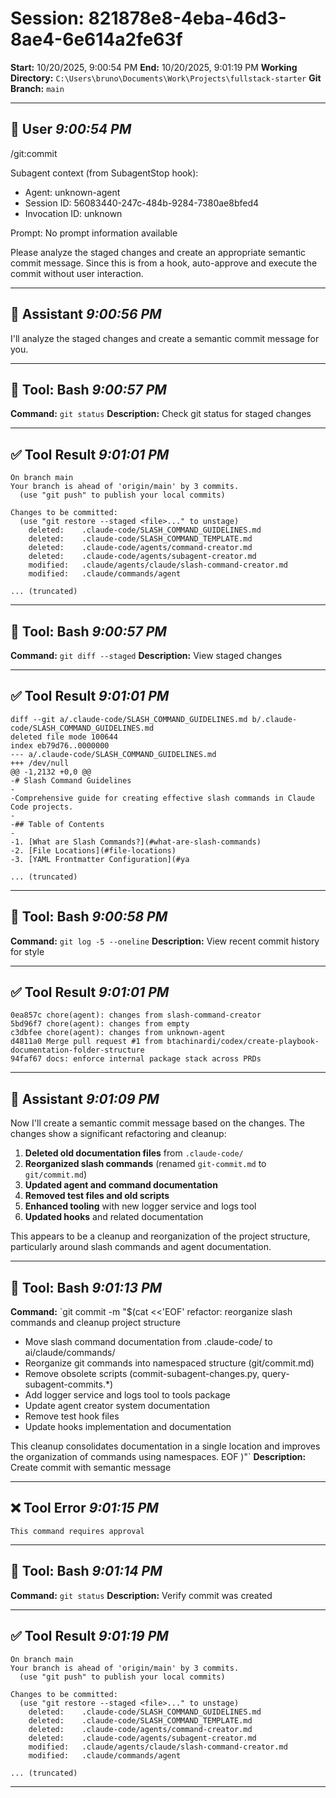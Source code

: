 # Session: 821878e8-4eba-46d3-8ae4-6e614a2fe63f

**Start:** 10/20/2025, 9:00:54 PM
**End:** 10/20/2025, 9:01:19 PM
**Working Directory:** `C:\Users\bruno\Documents\Work\Projects\fullstack-starter`
**Git Branch:** `main`

---

## 👤 User _9:00:54 PM_

/git:commit

Subagent context (from SubagentStop hook):
- Agent: unknown-agent
- Session ID: 56083440-247c-484b-9284-7380ae8bfed4
- Invocation ID: unknown

Prompt:
No prompt information available

Please analyze the staged changes and create an appropriate semantic commit message.
Since this is from a hook, auto-approve and execute the commit without user interaction.

---

## 🤖 Assistant _9:00:56 PM_

I'll analyze the staged changes and create a semantic commit message for you.

---

## 🔧 Tool: Bash _9:00:57 PM_

**Command:** `git status`
**Description:** Check git status for staged changes

---

## ✅ Tool Result _9:01:01 PM_

```
On branch main
Your branch is ahead of 'origin/main' by 3 commits.
  (use "git push" to publish your local commits)

Changes to be committed:
  (use "git restore --staged <file>..." to unstage)
	deleted:    .claude-code/SLASH_COMMAND_GUIDELINES.md
	deleted:    .claude-code/SLASH_COMMAND_TEMPLATE.md
	deleted:    .claude-code/agents/command-creator.md
	deleted:    .claude-code/agents/subagent-creator.md
	modified:   .claude/agents/claude/slash-command-creator.md
	modified:   .claude/commands/agent

... (truncated)
```

---

## 🔧 Tool: Bash _9:00:57 PM_

**Command:** `git diff --staged`
**Description:** View staged changes

---

## ✅ Tool Result _9:01:01 PM_

```
diff --git a/.claude-code/SLASH_COMMAND_GUIDELINES.md b/.claude-code/SLASH_COMMAND_GUIDELINES.md
deleted file mode 100644
index eb79d76..0000000
--- a/.claude-code/SLASH_COMMAND_GUIDELINES.md
+++ /dev/null
@@ -1,2132 +0,0 @@
-# Slash Command Guidelines
-
-Comprehensive guide for creating effective slash commands in Claude Code projects.
-
-## Table of Contents
-
-1. [What are Slash Commands?](#what-are-slash-commands)
-2. [File Locations](#file-locations)
-3. [YAML Frontmatter Configuration](#ya

... (truncated)
```

---

## 🔧 Tool: Bash _9:00:58 PM_

**Command:** `git log -5 --oneline`
**Description:** View recent commit history for style

---

## ✅ Tool Result _9:01:01 PM_

```
0ea857c chore(agent): changes from slash-command-creator
5bd96f7 chore(agent): changes from empty
c3dbfee chore(agent): changes from unknown-agent
d4811a0 Merge pull request #1 from btachinardi/codex/create-playbook-documentation-folder-structure
94faf67 docs: enforce internal package stack across PRDs
```

---

## 🤖 Assistant _9:01:09 PM_

Now I'll create a semantic commit message based on the changes. The changes show a significant refactoring and cleanup:

1. **Deleted old documentation files** from `.claude-code/`
2. **Reorganized slash commands** (renamed `git-commit.md` to `git/commit.md`)
3. **Updated agent and command documentation** 
4. **Removed test files and old scripts**
5. **Enhanced tooling** with new logger service and logs tool
6. **Updated hooks** and related documentation

This appears to be a cleanup and reorganization of the project structure, particularly around slash commands and agent documentation.

---

## 🔧 Tool: Bash _9:01:13 PM_

**Command:** `git commit -m "$(cat <<'EOF'
refactor: reorganize slash commands and cleanup project structure

- Move slash command documentation from .claude-code/ to ai/claude/commands/
- Reorganize git commands into namespaced structure (git/commit.md)
- Remove obsolete scripts (commit-subagent-changes.py, query-subagent-commits.*)
- Add logger service and logs tool to tools package
- Update agent creator system documentation
- Remove test hook files
- Update hooks implementation and documentation

This cleanup consolidates documentation in a single location and improves
the organization of commands using namespaces.
EOF
)"`
**Description:** Create commit with semantic message

---

## ❌ Tool Error _9:01:15 PM_

```
This command requires approval
```

---

## 🔧 Tool: Bash _9:01:14 PM_

**Command:** `git status`
**Description:** Verify commit was created

---

## ✅ Tool Result _9:01:19 PM_

```
On branch main
Your branch is ahead of 'origin/main' by 3 commits.
  (use "git push" to publish your local commits)

Changes to be committed:
  (use "git restore --staged <file>..." to unstage)
	deleted:    .claude-code/SLASH_COMMAND_GUIDELINES.md
	deleted:    .claude-code/SLASH_COMMAND_TEMPLATE.md
	deleted:    .claude-code/agents/command-creator.md
	deleted:    .claude-code/agents/subagent-creator.md
	modified:   .claude/agents/claude/slash-command-creator.md
	modified:   .claude/commands/agent

... (truncated)
```

---

